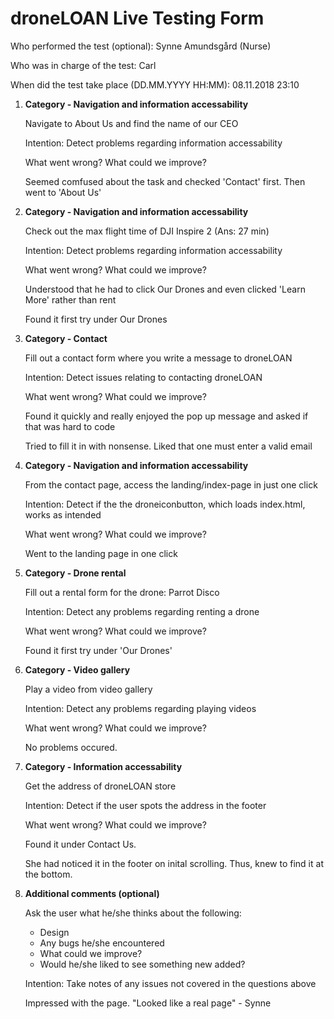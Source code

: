 # droneLOAN Live Testing Form

Who performed the test (optional): Synne Amundsgård (Nurse)

Who was in charge of the test: Carl

When did the test take place (DD.MM.YYYY HH:MM): 08.11.2018 23:10

1. **Category - Navigation and information accessability**
   
   Navigate to About Us and find the name of our CEO

   Intention: Detect problems regarding information accessability

   What went wrong? What could we improve?

   Seemed comfused about the task and checked 'Contact' first. Then went to 'About Us'


2. **Category - Navigation and information accessability**

    Check out the max flight time of DJI Inspire 2 (Ans: 27 min)

    Intention: Detect problems regarding information accessability

    What went wrong? What could we improve?

    Understood that he had to click Our Drones and even clicked 'Learn More' rather than rent

    Found it first try under Our Drones


3. **Category - Contact**

    Fill out a contact form where you write a message to droneLOAN

    Intention: Detect issues relating to contacting droneLOAN

    What went wrong? What could we improve?

    Found it quickly and really enjoyed the pop up message and asked if that was hard to code

    Tried to fill it in with nonsense. Liked that one must enter a valid email


4. **Category - Navigation and information accessability**
   
   From the contact page, access the landing/index-page in just one click

   Intention: Detect if the the droneiconbutton, which loads index.html, works as intended

   What went wrong? What could we improve?

    Went to the landing page in one click

5. **Category - Drone rental**

    Fill out a rental form for the drone: Parrot Disco

    Intention: Detect any problems regarding renting a drone

    What went wrong? What could we improve?

    Found it first try under 'Our Drones'

6. **Category - Video gallery**

    Play a video from video gallery

    Intention: Detect any problems regarding playing videos

    What went wrong? What could we improve?

    No problems occured.


7. **Category - Information accessability**

    Get the address of droneLOAN store

    Intention: Detect if the user spots the address in the footer

    What went wrong? What could we improve?

    Found it under Contact Us.

    She had noticed it in the footer on inital scrolling. Thus, knew to find it at the bottom.


8. **Additional comments (optional)**

    Ask the user what he/she thinks about the following:
    - Design
    - Any bugs he/she encountered
    - What could we improve?
    - Would he/she liked to see something new added?

    Intention: Take notes of any issues not covered in the questions above

    Impressed with the page. "Looked like a real page" - Synne
